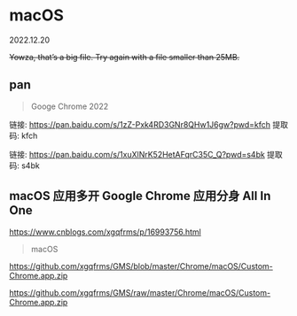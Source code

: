 # macOS

2022.12.20

<del>Yowza, that’s a big file. Try again with a file smaller than 25MB.</del>

## pan

> Googe Chrome 2022

链接: https://pan.baidu.com/s/1zZ-Pxk4RD3GNr8QHw1J6gw?pwd=kfch 
提取码: kfch

链接: https://pan.baidu.com/s/1xuXlNrK52HetAFqrC35C_Q?pwd=s4bk 
提取码: s4bk


## macOS 应用多开 Google Chrome 应用分身 All In One

https://www.cnblogs.com/xgqfrms/p/16993756.html

> macOS 

https://github.com/xgqfrms/GMS/blob/master/Chrome/macOS/Custom-Chrome.app.zip

https://github.com/xgqfrms/GMS/raw/master/Chrome/macOS/Custom-Chrome.app.zip

